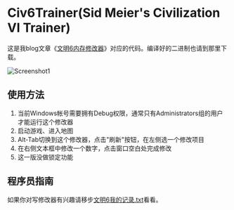 # Civ6Trainer(Sid Meier's Civilization VI Trainer)

这是我blog文章《[文明6内存修改器](http://tctianchi.duapp.com/archives/%E6%96%87%E6%98%8E6%E5%86%85%E5%AD%98%E4%BF%AE%E6%94%B9%E5%99%A8)》对应的代码。编译好的二进制也请到那里下载。

![Screenshot1](https://raw.githubusercontent.com/wiki/tctianchi/Civ6Trainer/Screenshot1.png)

## 使用方法
1. 当前Windows帐号需要拥有Debug权限，通常只有Administrators组的用户才能运行这个修改器
1. 启动游戏、进入地图
1. Alt-Tab切换到这个修改器，点击"刷新"按钮，在左侧选一个修改项目
1. 在右侧文本框中修改一个数字，点击窗口空白处完成修改
1. 这一版没做锁定功能

## 程序员指南
如果你对写修改器有兴趣请移步[文明6我的记录.txt](https://raw.githubusercontent.com/wiki/tctianchi/Civ6Trainer/文明6我的记录.txt)看看。
